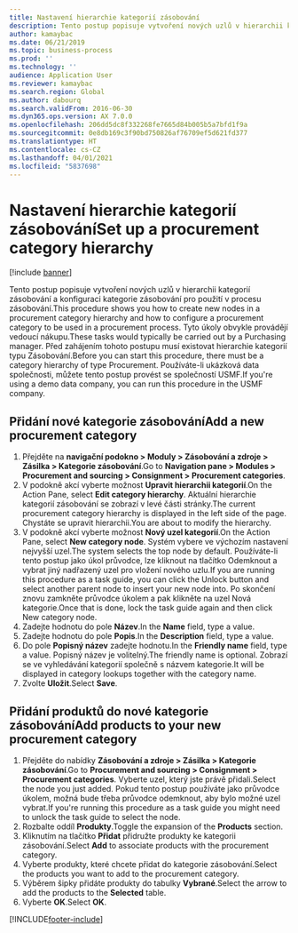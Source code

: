 ```yaml
---
title: Nastavení hierarchie kategorií zásobování
description: Tento postup popisuje vytvoření nových uzlů v hierarchii kategorií zásobování a konfiguraci kategorie zásobování pro použití v procesu zásobování.
author: kamaybac
ms.date: 06/21/2019
ms.topic: business-process
ms.prod: ''
ms.technology: ''
audience: Application User
ms.reviewer: kamaybac
ms.search.region: Global
ms.author: dabourq
ms.search.validFrom: 2016-06-30
ms.dyn365.ops.version: AX 7.0.0
ms.openlocfilehash: 206dd5dc8f332268fe7665d84b005b5a7bfd1f9a
ms.sourcegitcommit: 0e8db169c3f90bd750826af76709ef5d621fd377
ms.translationtype: HT
ms.contentlocale: cs-CZ
ms.lasthandoff: 04/01/2021
ms.locfileid: "5837698"
---
```

# <a name="set-up-a-procurement-category-hierarchy"></a><span data-ttu-id="3f5c0-103">Nastavení hierarchie kategorií zásobování</span><span class="sxs-lookup"><span data-stu-id="3f5c0-103">Set up a procurement category hierarchy</span></span>

[!include [banner](../../includes/banner.md)]

<span data-ttu-id="3f5c0-104">Tento postup popisuje vytvoření nových uzlů v hierarchii kategorií zásobování a konfiguraci kategorie zásobování pro použití v procesu zásobování.</span><span class="sxs-lookup"><span data-stu-id="3f5c0-104">This procedure shows you how to create new nodes in a procurement category hierarchy and how to configure a procurement category to be used in a procurement process.</span></span> <span data-ttu-id="3f5c0-105">Tyto úkoly obvykle provádějí vedoucí nákupu.</span><span class="sxs-lookup"><span data-stu-id="3f5c0-105">These tasks would typically be carried out by a Purchasing manager.</span></span> <span data-ttu-id="3f5c0-106">Před zahájením tohoto postupu musí existovat hierarchie kategorií typu Zásobování.</span><span class="sxs-lookup"><span data-stu-id="3f5c0-106">Before you can start this procedure, there must be a category hierarchy of type Procurement.</span></span> <span data-ttu-id="3f5c0-107">Používáte-li ukázková data společnosti, můžete tento postup provést se společností USMF.</span><span class="sxs-lookup"><span data-stu-id="3f5c0-107">If you're using a demo data company, you can run this procedure in the USMF company.</span></span>


## <a name="add-a-new-procurement-category"></a><span data-ttu-id="3f5c0-108">Přidání nové kategorie zásobování</span><span class="sxs-lookup"><span data-stu-id="3f5c0-108">Add a new procurement category</span></span>
1. <span data-ttu-id="3f5c0-109">Přejděte na **navigační podokno > Moduly > Zásobování a zdroje > Zásilka > Kategorie zásobování**.</span><span class="sxs-lookup"><span data-stu-id="3f5c0-109">Go to **Navigation pane > Modules > Procurement and sourcing > Consignment > Procurement categories**.</span></span>
2. <span data-ttu-id="3f5c0-110">V podokně akcí vyberte možnost **Upravit hierarchii kategorií**.</span><span class="sxs-lookup"><span data-stu-id="3f5c0-110">On the Action Pane, select **Edit category hierarchy**.</span></span> <span data-ttu-id="3f5c0-111">Aktuální hierarchie kategorií zásobování se zobrazí v levé části stránky.</span><span class="sxs-lookup"><span data-stu-id="3f5c0-111">The current procurement category hierarchy is displayed in the left side of the page.</span></span> <span data-ttu-id="3f5c0-112">Chystáte se upravit hierarchii.</span><span class="sxs-lookup"><span data-stu-id="3f5c0-112">You  are about to modify the hierarchy.</span></span>  
3. <span data-ttu-id="3f5c0-113">V podokně akcí vyberte možnost **Nový uzel kategorií**.</span><span class="sxs-lookup"><span data-stu-id="3f5c0-113">On the Action Pane, select **New category node**.</span></span> <span data-ttu-id="3f5c0-114">Systém vybere ve výchozím nastavení nejvyšší uzel.</span><span class="sxs-lookup"><span data-stu-id="3f5c0-114">The system selects the top node by default.</span></span> <span data-ttu-id="3f5c0-115">Používáte-li tento postup jako úkol průvodce, lze kliknout na tlačítko Odemknout a vybrat jiný nadřazený uzel pro vložení nového uzlu.</span><span class="sxs-lookup"><span data-stu-id="3f5c0-115">If you are running this procedure as a task guide, you can click the Unlock button and select another parent node to insert your new node into.</span></span> <span data-ttu-id="3f5c0-116">Po skončení znovu zamkněte průvodce úkolem a pak klikněte na uzel Nová kategorie.</span><span class="sxs-lookup"><span data-stu-id="3f5c0-116">Once that is done, lock the task guide again and then click New category node.</span></span>  
4. <span data-ttu-id="3f5c0-117">Zadejte hodnotu do pole **Název**.</span><span class="sxs-lookup"><span data-stu-id="3f5c0-117">In the **Name** field, type a value.</span></span>
5. <span data-ttu-id="3f5c0-118">Zadejte hodnotu do pole **Popis**.</span><span class="sxs-lookup"><span data-stu-id="3f5c0-118">In the **Description** field, type a value.</span></span>
6. <span data-ttu-id="3f5c0-119">Do pole **Popisný název** zadejte hodnotu.</span><span class="sxs-lookup"><span data-stu-id="3f5c0-119">In the **Friendly name** field, type a value.</span></span> <span data-ttu-id="3f5c0-120">Popisný název je volitelný.</span><span class="sxs-lookup"><span data-stu-id="3f5c0-120">The friendly name is optional.</span></span> <span data-ttu-id="3f5c0-121">Zobrazí se ve vyhledávání kategorií společně s názvem kategorie.</span><span class="sxs-lookup"><span data-stu-id="3f5c0-121">It will be displayed in category lookups together with the category name.</span></span>  
7. <span data-ttu-id="3f5c0-122">Zvolte **Uložit**.</span><span class="sxs-lookup"><span data-stu-id="3f5c0-122">Select **Save**.</span></span>

## <a name="add-products-to-your-new-procurement-category"></a><span data-ttu-id="3f5c0-123">Přidání produktů do nové kategorie zásobování</span><span class="sxs-lookup"><span data-stu-id="3f5c0-123">Add products to your new procurement category</span></span>
1. <span data-ttu-id="3f5c0-124">Přejděte do nabídky **Zásobování a zdroje > Zásilka > Kategorie zásobování**.</span><span class="sxs-lookup"><span data-stu-id="3f5c0-124">Go to **Procurement and sourcing > Consignment > Procurement categories**.</span></span> <span data-ttu-id="3f5c0-125">Vyberte uzel, který jste právě přidali.</span><span class="sxs-lookup"><span data-stu-id="3f5c0-125">Select the node you just added.</span></span> <span data-ttu-id="3f5c0-126">Pokud tento postup používáte jako průvodce úkolem, možná bude třeba průvodce odemknout, aby bylo možné uzel vybrat.</span><span class="sxs-lookup"><span data-stu-id="3f5c0-126">If you're running this procedure as a task guide you might need to unlock the task guide to select the node.</span></span>  
2. <span data-ttu-id="3f5c0-127">Rozbalte oddíl **Produkty**.</span><span class="sxs-lookup"><span data-stu-id="3f5c0-127">Toggle the expansion of the **Products** section.</span></span>
3. <span data-ttu-id="3f5c0-128">Kliknutím na tlačítko **Přidat** přidružte produkty ke kategorii zásobování.</span><span class="sxs-lookup"><span data-stu-id="3f5c0-128">Select **Add** to associate products with the procurement category.</span></span>
4. <span data-ttu-id="3f5c0-129">Vyberte produkty, které chcete přidat do kategorie zásobování.</span><span class="sxs-lookup"><span data-stu-id="3f5c0-129">Select the products you want to add to the procurement category.</span></span>
5. <span data-ttu-id="3f5c0-130">Výběrem šipky přidáte produkty do tabulky **Vybrané**.</span><span class="sxs-lookup"><span data-stu-id="3f5c0-130">Select the arrow to add the products to the **Selected** table.</span></span>
6. <span data-ttu-id="3f5c0-131">Vyberte **OK**.</span><span class="sxs-lookup"><span data-stu-id="3f5c0-131">Select **OK**.</span></span>


[!INCLUDE[footer-include](../../../includes/footer-banner.md)]
